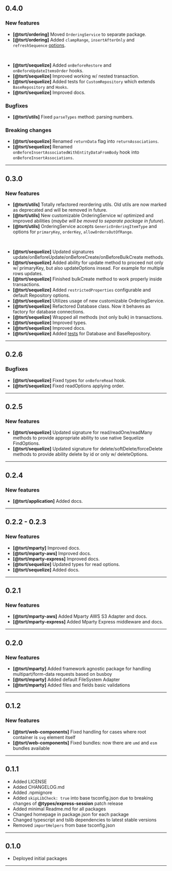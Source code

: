 ## 0.4.0

### New features

- __[@tsrt/ordering]__ Moved `OrderingService` to separate package.
- __[@tsrt/ordering]__ Added `clampRange`, `insertAfterOnly` and `refreshSequence` [options](https://www.npmjs.com/package/@tsrt/ordering#options).

<br />

- __[@tsrt/sequelize]__ Added `onBeforeRestore` and `onBeforeUpdateItemsOrder` hooks.
- __[@tsrt/sequelize]__ Improved working w/ nested transaction.
- __[@tsrt/sequelize]__ Added tests for `CustomRepository` which extends `BaseRepository` and `Hooks`.
- __[@tsrt/sequelize]__ Improved docs.


### Bugfixes

- __[@tsrt/utils]__ Fixed `parseTypes` method: parsing numbers.

### Breaking changes

- __[@tsrt/sequelize]__ Renamed `returnData` flag into `returnAssociations`.
- __[@tsrt/sequelize]__ Renamed `onBeforeInsertAssociatedWithEntityDataFromBody` hook into `onBeforeInsertAssociations`.

---

## 0.3.0

### New features

- __[@tsrt/utils]__ Totally refactored reordering utils. Old utils are now marked as deprecated and will be removed in future.
- __[@tsrt/utils]__ New customizable OrderingService w/ optimized and improved abilities (_maybe will be moved to separate package in future_).
- __[@tsrt/utils]__ OrderingService accepts `GenericOrderingItemType` and options for `primaryKey`, `orderKey`, `allowOrdersOutOfRange`.

<br />

- __[@tsrt/sequelize]__ Updated signatures update/onBeforeUpdate/onBeforeCreate/onBeforeBulkCreate methods.
- __[@tsrt/sequelize]__ Added ability for update method to proceed not only w/ primaryKey, but also updateOptions insead. For example for multiple rows updates.
- __[@tsrt/sequelize]__ Finished bulkCreate method to work properly inside transactions.
- __[@tsrt/sequelize]__ Added  `restrictedProperties` configurable and default Repository options.
- __[@tsrt/sequelize]__ Utilizes usage of new customizable OrderingService.
- __[@tsrt/sequelize]__ Refactored Database class. Now it behaves as factory for database connections.
- __[@tsrt/sequelize]__ Wrapped all methods (not only bulk) in transactions.
- __[@tsrt/sequelize]__ Improved types.
- __[@tsrt/sequelize]__ Improved docs.
- __[@tsrt/sequelize]__ Added [tests](https://github.com/tsReusableTools/tsrt/tree/master/packages/sequelize/tests) for Database and BaseRepository.

---

## 0.2.6

### Bugfixes

- __[@tsrt/sequelize]__ Fixed types for `onBeforeRead` hook.
- __[@tsrt/sequelize]__ Fixed readOptions applying order.

---

## 0.2.5

### New features

- __[@tsrt/sequelize]__ Updated signature for read/readOne/readMany methods to provide appropriate ability to use native Sequelize FindOptions.
- __[@tsrt/sequelize]__ Updated signature for delete/softDelete/forceDelete methods to provide ability delete by id or only w/ deleteOptions.

---

## 0.2.4

### New features

- __[@tsrt/application]__ Added docs.

---

## 0.2.2 - 0.2.3

### New features

- __[@tsrt/mparty]__ Improved docs.
- __[@tsrt/mparty-aws]__ Improved docs.
- __[@tsrt/mparty-express]__ Improved docs.
- __[@tsrt/sequelize]__ Updated types for read options.
- __[@tsrt/sequelize]__ Added docs.

---

## 0.2.1

### New features

- __[@tsrt/mparty-aws]__ Added Mparty AWS S3 Adapter and docs.
- __[@tsrt/mparty-express]__ Added Mparty Express middleware and docs.

---

## 0.2.0

### New features

- __[@tsrt/mparty]__ Added framework agnostic package for handling multipart/form-data requests based on busboy
- __[@tsrt/mparty]__ Added default FileSystem Adapter
- __[@tsrt/mparty]__ Added files and fields basic validations

---

## 0.1.2

### New features

- __[@tsrt/web-components]__ Fixed handling for cases where root container is `svg` element itself
- __[@tsrt/web-components]__ Fixed bundles: now there are `umd` and `esm` bundles available

---

## 0.1.1

- Added LICENSE
- Added CHANGELOG.md
- Added .npmignore
- Added `skipLibCheck: true` into base tsconfig.json due to breaking changes of __@types/express-session__ patch release
- Added minimal Readme.md for all packages
- Changed homepage in package.json for each package
- Changed typescript and tslib dependencies to latest stable versions
- Removed `importHelpers` from base tsconfig.json

---


## 0.1.0

- Deployed initial packages

---
